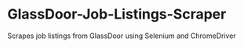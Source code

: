 # GlassDoor-Job-Listings-Scraper
Scrapes job listings from GlassDoor using Selenium and ChromeDriver
